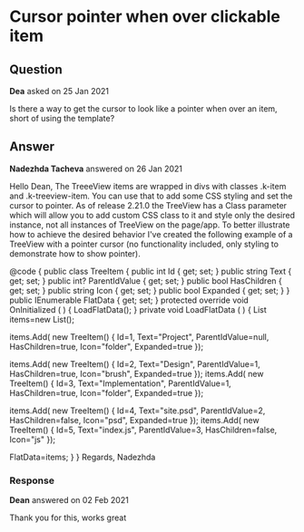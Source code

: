 # Cursor pointer when over clickable item

## Question

**Dea** asked on 25 Jan 2021

Is there a way to get the cursor to look like a pointer when over an item, short of using the template?

## Answer

**Nadezhda Tacheva** answered on 26 Jan 2021

Hello Dean, The TreeeView items are wrapped in divs with classes .k-item and .k-treeview-item. You can use that to add some CSS styling and set the cursor to pointer. As of release 2.21.0 the TreeView has a Class parameter which will allow you to add custom CSS class to it and style only the desired instance, not all instances of TreeView on the page/app. To better illustrate how to achieve the desired behavior I've created the following example of a TreeView with a pointer cursor (no functionality included, only styling to demonstrate how to show pointer). <style>
.my-treeview .k-item.k-treeview-item {
cursor: pointer;
}
</style> <TelerikTreeView Class="my-treeview" Data="@FlatData">
<TreeViewBindings>
<TreeViewBinding IdField="Id" ParentIdField="ParentIdValue" ExpandedField="Expanded" TextField="Text" HasChildrenField="HasChildren" IconField="Icon" />
</TreeViewBindings>
</TelerikTreeView>

@code { public class TreeItem { public int Id { get; set; } public string Text { get; set; } public int? ParentIdValue { get; set; } public bool HasChildren { get; set; } public string Icon { get; set; } public bool Expanded { get; set; }
} public IEnumerable<TreeItem> FlatData { get; set; } protected override void OnInitialized ( ) {
LoadFlatData();
} private void LoadFlatData ( ) {
List<TreeItem> items=new List<TreeItem>();

items.Add( new TreeItem()
{
Id=1,
Text="Project",
ParentIdValue=null,
HasChildren=true,
Icon="folder",
Expanded=true });

items.Add( new TreeItem()
{
Id=2,
Text="Design",
ParentIdValue=1,
HasChildren=true,
Icon="brush",
Expanded=true });
items.Add( new TreeItem()
{
Id=3,
Text="Implementation",
ParentIdValue=1,
HasChildren=true,
Icon="folder",
Expanded=true });

items.Add( new TreeItem()
{
Id=4,
Text="site.psd",
ParentIdValue=2,
HasChildren=false,
Icon="psd",
Expanded=true });
items.Add( new TreeItem()
{
Id=5,
Text="index.js",
ParentIdValue=3,
HasChildren=false,
Icon="js" });

FlatData=items;
}
} Regards, Nadezhda

### Response

**Dean** answered on 02 Feb 2021

Thank you for this, works great
